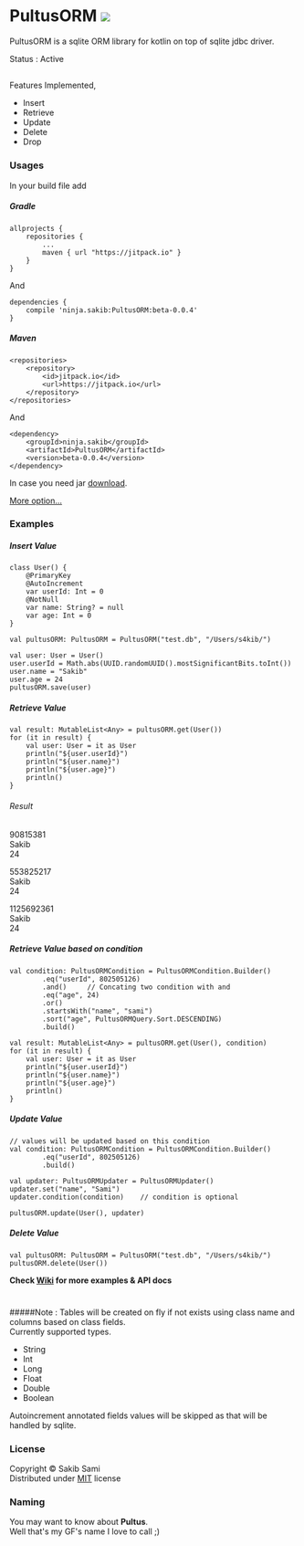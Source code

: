 # PultusORM [![](https://jitpack.io/v/ninja.sakib/PultusORM.svg)](https://jitpack.io/#ninja.sakib/PultusORM)
PultusORM is a sqlite ORM library for kotlin on top of sqlite jdbc driver.

Status : Active<br>

##
Features Implemented,
* Insert
* Retrieve
* Update
* Delete
* Drop


### Usages
In your build file add
##### Gradle
```
allprojects {
    repositories {
        ...
        maven { url "https://jitpack.io" }
    }
}
```
And
```
dependencies {
    compile 'ninja.sakib:PultusORM:beta-0.0.4'
}
```

##### Maven
```
<repositories>
    <repository>
        <id>jitpack.io</id>
        <url>https://jitpack.io</url>
	</repository>
</repositories>
```
And
```
<dependency>
    <groupId>ninja.sakib</groupId>
    <artifactId>PultusORM</artifactId>
    <version>beta-0.0.4</version>
</dependency>
```

In case you need jar [download](https://jitpack.io/ninja/sakib/PultusORM/beta-0.0.4/PultusORM-beta-0.0.4.jar).

[More option...](https://jitpack.io/#ninja.sakib/PultusORM/beta-0.0.4)

### Examples

##### Insert Value
```
class User() {
    @PrimaryKey
    @AutoIncrement
    var userId: Int = 0
    @NotNull
    var name: String? = null
    var age: Int = 0
}

val pultusORM: PultusORM = PultusORM("test.db", "/Users/s4kib/")

val user: User = User()
user.userId = Math.abs(UUID.randomUUID().mostSignificantBits.toInt())
user.name = "Sakib"
user.age = 24
pultusORM.save(user)
```

##### Retrieve Value
```
val result: MutableList<Any> = pultusORM.get(User())
for (it in result) {
    val user: User = it as User
    println("${user.userId}")
    println("${user.name}")
    println("${user.age}")
    println()
}
```

###### Result
90815381<br>
Sakib<br>
24

553825217<br>
Sakib<br>
24

1125692361<br>
Sakib<br>
24

##### Retrieve Value based on condition
```
val condition: PultusORMCondition = PultusORMCondition.Builder()
        .eq("userId", 802505126)
        .and()     // Concating two condition with and
        .eq("age", 24)
        .or()
        .startsWith("name", "sami")
        .sort("age", PultusORMQuery.Sort.DESCENDING)
        .build()

val result: MutableList<Any> = pultusORM.get(User(), condition)
for (it in result) {
    val user: User = it as User
    println("${user.userId}")
    println("${user.name}")
    println("${user.age}")
    println()
}
```

##### Update Value
```
// values will be updated based on this condition
val condition: PultusORMCondition = PultusORMCondition.Builder()
        .eq("userId", 802505126)
        .build()

val updater: PultusORMUpdater = PultusORMUpdater()
updater.set("name", "Sami")
updater.condition(condition)    // condition is optional

pultusORM.update(User(), updater)
```

##### Delete Value
```
val pultusORM: PultusORM = PultusORM("test.db", "/Users/s4kib/")
pultusORM.delete(User())
```

**Check [Wiki](https://github.com/s4kibs4mi/PultusORM/wiki) for more examples & API docs**

#
#####Note :
Tables will be created on fly if not exists using class name
and columns based on
class fields.<br>
Currently supported types.
* String
* Int
* Long
* Float
* Double
* Boolean<br>

Autoincrement annotated fields values will be skipped
as that will be handled by sqlite.

### License
Copyright &copy; Sakib Sami<br>
Distributed under [MIT](https://github.com/s4kibs4mi/PultusORM/blob/master/LICENSE) license


### Naming
You may want to know about **Pultus**.<br>
Well that's my GF's name I love to call ;)
